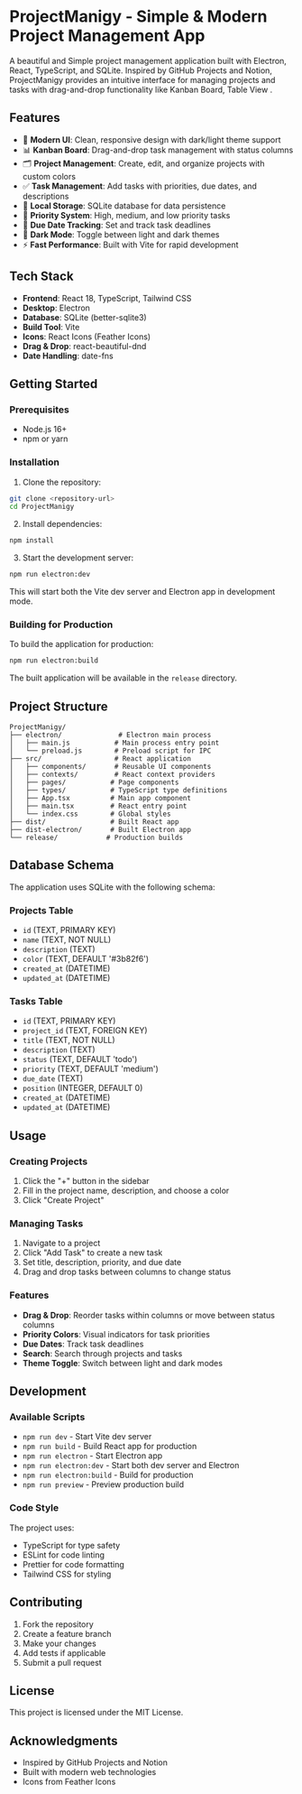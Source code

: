 # ProjectManigy - Simple & Modern Project Management App

A beautiful and Simple project management application built with Electron, React, TypeScript, and SQLite. Inspired by GitHub Projects and Notion, ProjectManigy provides an intuitive interface for managing projects and tasks with drag-and-drop functionality like Kanban Board, Table View .

## Features

- 🎨 **Modern UI**: Clean, responsive design with dark/light theme support
- 📊 **Kanban Board**: Drag-and-drop task management with status columns
- 🗂️ **Project Management**: Create, edit, and organize projects with custom colors
- ✅ **Task Management**: Add tasks with priorities, due dates, and descriptions
- 💾 **Local Storage**: SQLite database for data persistence
- 🎯 **Priority System**: High, medium, and low priority tasks
- 📅 **Due Date Tracking**: Set and track task deadlines
- 🌙 **Dark Mode**: Toggle between light and dark themes
- ⚡ **Fast Performance**: Built with Vite for rapid development

## Tech Stack

- **Frontend**: React 18, TypeScript, Tailwind CSS
- **Desktop**: Electron
- **Database**: SQLite (better-sqlite3)
- **Build Tool**: Vite
- **Icons**: React Icons (Feather Icons)
- **Drag & Drop**: react-beautiful-dnd
- **Date Handling**: date-fns

## Getting Started

### Prerequisites

- Node.js 16+ 
- npm or yarn

### Installation

1. Clone the repository:
```bash
git clone <repository-url>
cd ProjectManigy
```

2. Install dependencies:
```bash
npm install
```

3. Start the development server:
```bash
npm run electron:dev
```

This will start both the Vite dev server and Electron app in development mode.

### Building for Production

To build the application for production:

```bash
npm run electron:build
```

The built application will be available in the `release` directory.

## Project Structure

```
ProjectManigy/
├── electron/              # Electron main process
│   ├── main.js           # Main process entry point
│   └── preload.js        # Preload script for IPC
├── src/                  # React application
│   ├── components/       # Reusable UI components
│   ├── contexts/         # React context providers
│   ├── pages/           # Page components
│   ├── types/           # TypeScript type definitions
│   ├── App.tsx          # Main app component
│   ├── main.tsx         # React entry point
│   └── index.css        # Global styles
├── dist/                # Built React app
├── dist-electron/       # Built Electron app
└── release/            # Production builds
```

## Database Schema

The application uses SQLite with the following schema:

### Projects Table
- `id` (TEXT, PRIMARY KEY)
- `name` (TEXT, NOT NULL)
- `description` (TEXT)
- `color` (TEXT, DEFAULT '#3b82f6')
- `created_at` (DATETIME)
- `updated_at` (DATETIME)

### Tasks Table
- `id` (TEXT, PRIMARY KEY)
- `project_id` (TEXT, FOREIGN KEY)
- `title` (TEXT, NOT NULL)
- `description` (TEXT)
- `status` (TEXT, DEFAULT 'todo')
- `priority` (TEXT, DEFAULT 'medium')
- `due_date` (TEXT)
- `position` (INTEGER, DEFAULT 0)
- `created_at` (DATETIME)
- `updated_at` (DATETIME)

## Usage

### Creating Projects
1. Click the "+" button in the sidebar
2. Fill in the project name, description, and choose a color
3. Click "Create Project"

### Managing Tasks
1. Navigate to a project
2. Click "Add Task" to create a new task
3. Set title, description, priority, and due date
4. Drag and drop tasks between columns to change status

### Features
- **Drag & Drop**: Reorder tasks within columns or move between status columns
- **Priority Colors**: Visual indicators for task priorities
- **Due Dates**: Track task deadlines
- **Search**: Search through projects and tasks
- **Theme Toggle**: Switch between light and dark modes

## Development

### Available Scripts

- `npm run dev` - Start Vite dev server
- `npm run build` - Build React app for production
- `npm run electron` - Start Electron app
- `npm run electron:dev` - Start both dev server and Electron
- `npm run electron:build` - Build for production
- `npm run preview` - Preview production build

### Code Style

The project uses:
- TypeScript for type safety
- ESLint for code linting
- Prettier for code formatting
- Tailwind CSS for styling

## Contributing

1. Fork the repository
2. Create a feature branch
3. Make your changes
4. Add tests if applicable
5. Submit a pull request

## License

This project is licensed under the MIT License.

## Acknowledgments

- Inspired by GitHub Projects and Notion
- Built with modern web technologies
- Icons from Feather Icons 